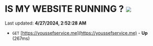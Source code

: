 # IS MY WEBSITE RUNNING ? [![](https://img.shields.io/static/v1?label=Sponsor&message=%E2%9D%A4&logo=GitHub&color=%23fe8e86)](https://github.com/sponsors/<username>)

Last updated: **4/27/2024, 2:52:28 AM**

- `GET` [https://youssefservice.me](https://youssefservice.me) - **Up** (267ms)
